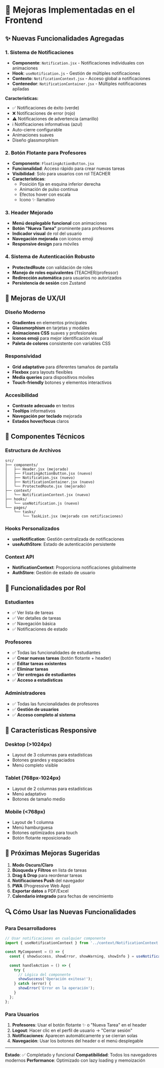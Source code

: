# 🚀 Mejoras Implementadas en el Frontend

## ✨ Nuevas Funcionalidades Agregadas

### 1. **Sistema de Notificaciones**
- **Componente**: `Notification.jsx` - Notificaciones individuales con animaciones
- **Hook**: `useNotification.js` - Gestión de múltiples notificaciones
- **Contexto**: `NotificationContext.jsx` - Acceso global a notificaciones
- **Contenedor**: `NotificationContainer.jsx` - Múltiples notificaciones apiladas

**Características:**
- ✅ Notificaciones de éxito (verde)
- ❌ Notificaciones de error (rojo)
- ⚠️ Notificaciones de advertencia (amarillo)
- ℹ️ Notificaciones informativas (azul)
- Auto-cierre configurable
- Animaciones suaves
- Diseño glassmorphism

### 2. **Botón Flotante para Profesores**
- **Componente**: `FloatingActionButton.jsx`
- **Funcionalidad**: Acceso rápido para crear nuevas tareas
- **Visibilidad**: Solo para usuarios con rol TEACHER
- **Características**:
  - Posición fija en esquina inferior derecha
  - Animación de pulso continua
  - Efectos hover con escala
  - Icono ✨ llamativo

### 3. **Header Mejorado**
- **Menú desplegable funcional** con animaciones
- **Botón "Nueva Tarea"** prominente para profesores
- **Indicador visual** de rol del usuario
- **Navegación mejorada** con iconos emoji
- **Responsive design** para móviles

### 4. **Sistema de Autenticación Robusto**
- **ProtectedRoute** con validación de roles
- **Manejo de roles equivalentes** (TEACHER/professor)
- **Redirección automática** para usuarios no autorizados
- **Persistencia de sesión** con Zustand

## 🎨 Mejoras de UX/UI

### **Diseño Moderno**
- **Gradientes** en elementos principales
- **Glassmorphism** en tarjetas y modales
- **Animaciones CSS** suaves y profesionales
- **Iconos emoji** para mejor identificación visual
- **Paleta de colores** consistente con variables CSS

### **Responsividad**
- **Grid adaptativo** para diferentes tamaños de pantalla
- **Flexbox** para layouts flexibles
- **Media queries** para dispositivos móviles
- **Touch-friendly** botones y elementos interactivos

### **Accesibilidad**
- **Contraste adecuado** en textos
- **Tooltips** informativos
- **Navegación por teclado** mejorada
- **Estados hover/focus** claros

## 🔧 Componentes Técnicos

### **Estructura de Archivos**
```
src/
├── components/
│   ├── Header.jsx (mejorado)
│   ├── FloatingActionButton.jsx (nuevo)
│   ├── Notification.jsx (nuevo)
│   ├── NotificationContainer.jsx (nuevo)
│   └── ProtectedRoute.jsx (mejorado)
├── context/
│   └── NotificationContext.jsx (nuevo)
├── hooks/
│   └── useNotification.js (nuevo)
└── pages/
    └── tasks/
        └── TaskList.jsx (mejorado con notificaciones)
```

### **Hooks Personalizados**
- **useNotification**: Gestión centralizada de notificaciones
- **useAuthStore**: Estado de autenticación persistente

### **Context API**
- **NotificationContext**: Proporciona notificaciones globalmente
- **AuthStore**: Gestión de estado de usuario

## 🚀 Funcionalidades por Rol

### **Estudiantes**
- ✅ Ver lista de tareas
- ✅ Ver detalles de tareas
- ✅ Navegación básica
- ✅ Notificaciones de estado

### **Profesores**
- ✅ Todas las funcionalidades de estudiantes
- ✅ **Crear nuevas tareas** (botón flotante + header)
- ✅ **Editar tareas existentes**
- ✅ **Eliminar tareas**
- ✅ **Ver entregas de estudiantes**
- ✅ **Acceso a estadísticas**

### **Administradores**
- ✅ Todas las funcionalidades de profesores
- ✅ **Gestión de usuarios**
- ✅ **Acceso completo al sistema**

## 📱 Características Responsive

### **Desktop (>1024px)**
- Layout de 3 columnas para estadísticas
- Botones grandes y espaciados
- Menú completo visible

### **Tablet (768px-1024px)**
- Layout de 2 columnas para estadísticas
- Menú adaptativo
- Botones de tamaño medio

### **Mobile (<768px)**
- Layout de 1 columna
- Menú hamburguesa
- Botones optimizados para touch
- Botón flotante reposicionado

## 🎯 Próximas Mejoras Sugeridas

1. **Modo Oscuro/Claro**
2. **Búsqueda y Filtros** en lista de tareas
3. **Drag & Drop** para reordenar tareas
4. **Notificaciones Push** del navegador
5. **PWA** (Progressive Web App)
6. **Exportar datos** a PDF/Excel
7. **Calendario integrado** para fechas de vencimiento

## 🔍 Cómo Usar las Nuevas Funcionalidades

### **Para Desarrolladores**
```javascript
// Usar notificaciones en cualquier componente
import { useNotificationContext } from '../context/NotificationContext';

const MyComponent = () => {
  const { showSuccess, showError, showWarning, showInfo } = useNotificationContext();
  
  const handleAction = () => {
    try {
      // Lógica del componente
      showSuccess('Operación exitosa!');
    } catch (error) {
      showError('Error en la operación');
    }
  };
};
```

### **Para Usuarios**
1. **Profesores**: Usar el botón flotante ✨ o "Nueva Tarea" en el header
2. **Logout**: Hacer clic en el perfil de usuario → "Cerrar sesión"
3. **Notificaciones**: Aparecen automáticamente y se cierran solas
4. **Navegación**: Usar los botones del header o el menú desplegable

---

**Estado**: ✅ Completado y funcional
**Compatibilidad**: Todos los navegadores modernos
**Performance**: Optimizado con lazy loading y memoización 
